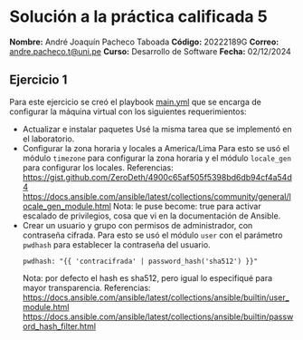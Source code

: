 # Solución a la práctica calificada 5
**Nombre:** André Joaquín Pacheco Taboada
**Código:** 20222189G
**Correo:** andre.pacheco.t@uni.pe
**Curso:** Desarrollo de Software
**Fecha:** 02/12/2024

## Ejercicio 1
Para este ejercicio se creó el playbook [main.yml](ansible/ejercicio1/main.yml) que se encarga de configurar la máquina virtual con los siguientes requerimientos:
- Actualizar e instalar paquetes
    Usé la misma tarea que se implementó en el laboratorio.
- Configurar la zona horaria y locales a America/Lima
    Para esto se usó el módulo `timezone` para configurar la zona horaria y el módulo `locale_gen` para configurar los locales.
    Referencias:
    https://gist.github.com/ZeroDeth/4900c65af505f5398bd6db94cf4a54d4
    https://docs.ansible.com/ansible/latest/collections/community/general/locale_gen_module.html
    Nota: le puse become: true para activar escalado de privilegios, cosa que vi en la documentación de Ansible.
- Crear un usuario y grupo con permisos de administrador, con contraseña cifrada.
    Para esto se usó el módulo `user` con el parámetro `pwdhash` para establecer la contraseña del usuario.
    ```
    pwdhash: "{{ 'contracifrada' | password_hash('sha512') }}"
    ```
    Nota: por defecto el hash es sha512, pero igual lo especifiqué para mayor transparencia.
    Referencias:
    https://docs.ansible.com/ansible/latest/collections/ansible/builtin/user_module.html
    https://docs.ansible.com/ansible/latest/collections/ansible/builtin/password_hash_filter.html

